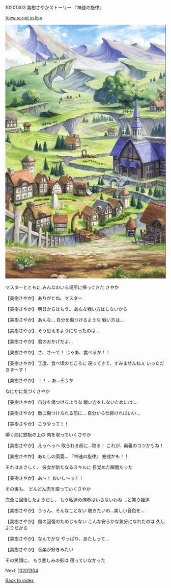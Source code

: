 10201303 美樹さやかストーリー 『神速の旋律』

[View script in lisp](../scripts/10201303.txt)

![004_outland.png](../images/backgrounds/004_outland.png)

マスターとともに
みんなのいる場所に帰ってきた
さやか

【美樹さやか】
ありがとね、マスター

【美樹さやか】
明日からはもう…
あんな戦い方はしないから

【美樹さやか】
あんな…
自分を傷つけるような
戦い方は…

【美樹さやか】
そう思えるようになったのは…

【美樹さやか】
君のおかげだよ…

【美樹さやか】
さ、さ〜て！
じゃあ、食べるか！！

【美樹さやか】
丁度、食べ頃のところに
戻ってきて、すみませんねぇ
いっただきま〜す！

【美樹さやか】
！！
…あ…そうか

なにかに気づくさやか

【美樹さやか】
自分を傷つけるような
戦い方をしないためには…

【美樹さやか】
敵に傷つけられる前に…
自分から仕掛ければいい…

【美樹さやか】
こうやって！！

瞬く間に鉄板の上の
肉を取っていくさやか

【美樹さやか】
えっへっへ
取られる前に…取る！
これが…奥義のコツかもね！

【美樹さやか】
あたしの奥義…
『神速の旋律』
完成かも！！

それはまさしく、
彼女が新たなるスキルに
目覚めた瞬間だった

【美樹さやか】
あ〜！
おいし〜っ！！

その後も、
どんどん肉を取っていくさやか

完全に回復したようだし、
もう私達の演奏はいらないわね
…と笑う姫達

【美樹さやか】
うぅん、そんなことない
聴きたいの…美しい音色を…

【美樹さやか】
傷の回復のためじゃない
こんな安らかな気分になれたのは
久しぶりだから

【美樹さやか】
なんでかな
やっぱり、あたしって…

【美樹さやか】
音楽が好きみたい

その笑顔に、
もう悲しみの影は
宿っていなかった

Next: [10201304](10201304.md)

[Back to index](index.md)
